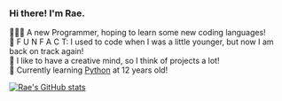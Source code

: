 ### Hi there! I'm Rae.

👩🏽‍💻 A new Programmer, hoping to learn some new coding languages!<br/>
🥳 F U N F A C T: I used to code when I was a little younger, but now I am back on track again!<br/>
🎨 I like to have a creative mind, so I think of projects a lot!<br/>
💭 Currently learning [Python](https://www.python.org/) at 12 years old!<br/>

[![Rae's GitHub stats](https://github-readme-stats.vercel.app/api?username=SillyRae&show_icons=true&theme=dracula)](https://github.com/anuraghazra/github-readme-stats)
